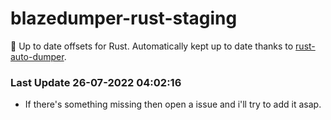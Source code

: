 # blazedumper-rust-staging

🚀 Up to date offsets for Rust. Automatically kept up to date thanks to [rust-auto-dumper](https://github.com/Akandesh/rust-auto-dumper).


### Last Update 26-07-2022 04:02:16
- If there's something missing then open a issue and i'll try to add it asap.